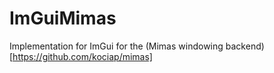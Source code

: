# ImGuiMimas
Implementation for ImGui for the (Mimas windowing backend)[https://github.com/kociap/mimas]
